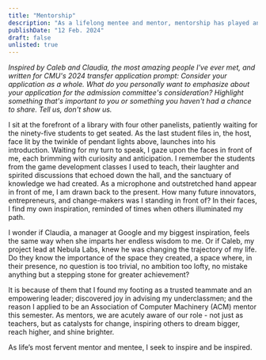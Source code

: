 ```yaml
---
title: "Mentorship"
description: "As a lifelong mentee and mentor, mentorship has played and continues to play an extremely important role in my life."
publishDate: "12 Feb. 2024"
draft: false
unlisted: true
---
```


_Inspired by Caleb and Claudia, the most amazing people I've ever met, and written for CMU's 2024 transfer application prompt: Consider your application as a whole. What do you personally want to emphasize about your application for the admission committee's consideration? Highlight something that's important to you or something you haven't had a chance to share. Tell us, don't show us._

I sit at the forefront of a library with four other panelists, patiently waiting for the ninety-five students to get seated. As the last student files in, the host, face lit by the twinkle of pendant lights above, launches into his introduction. Waiting for my turn to speak, I gaze upon the faces in front of me, each brimming with curiosity and anticipation. I remember the students from the game development classes I used to teach, their laughter and spirited discussions that echoed down the hall, and the sanctuary of knowledge we had created. As a microphone and outstretched hand appear in front of me, I am drawn back to the present. How many future innovators, entrepreneurs, and change-makers was I standing in front of? In their faces, I find my own inspiration, reminded of times when others illuminated my path.

I wonder if Claudia, a manager at Google and my biggest inspiration, feels the same way when she imparts her endless wisdom to me. Or if Caleb, my project lead at Nebula Labs, knew he was changing the trajectory of my life. Do they know the importance of the space they created, a space where, in their presence, no question is too trivial, no ambition too lofty, no mistake anything but a stepping stone for greater achievement?

It is because of them that I found my footing as a trusted teammate and an empowering leader; discovered joy in advising my underclassmen; and the reason I applied to be an Association of Computer Machinery (ACM) mentor this semester. As mentors, we are acutely aware of our role - not just as teachers, but as catalysts for change, inspiring others to dream bigger, reach higher, and shine brighter.

As life’s most fervent mentor and mentee, I seek to inspire and be inspired.
